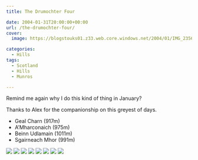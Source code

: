 ```yaml
---
title: The Drumochter Four

date: 2004-01-31T20:00:00+00:00
url: /the-drumochter-four/
cover: 
  image: https://blogstouks01.z33.web.core.windows.net/2004/01/IMG_2356.jpg

categories:
  - Hills
tags:
  - Scotland
  - Hills
  - Munros

---
```

Remind me again why I do this kind of thing in January?

Thanks to Alex for the companionship on this greyest of days.

- Geal Charn (917m)
- A’Mharconaich (975m)
- Beinn Udlamain (1011m)
- Sgairneach Mhor (991m)

![](https://blogstouks01.z33.web.core.windows.net/2023/08/IMG_2359.jpg)
![](https://blogstouks01.z33.web.core.windows.net/2023/08/IMG_2352.jpg)
![](https://blogstouks01.z33.web.core.windows.net/2023/08/IMG_2353.jpg)
![](https://blogstouks01.z33.web.core.windows.net/2023/08/IMG_2354.jpg)
![](https://blogstouks01.z33.web.core.windows.net/2023/08/IMG_2355.jpg)
![](https://blogstouks01.z33.web.core.windows.net/2004/01/IMG_2356-1.jpg)
![](https://blogstouks01.z33.web.core.windows.net/2023/08/IMG_2357.jpg)
![](https://blogstouks01.z33.web.core.windows.net/2023/08/IMG_2358.jpg)
